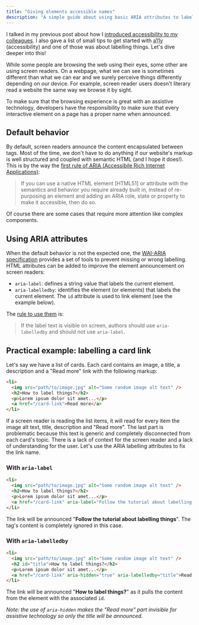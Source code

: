 ```yaml
---
title: "Giving elements accessible names"
description: "A simple guide about using basic ARIA attributes to label interactive elements on a webpage for assistive technology."
---
```


I talked in my previous post about how I [introduced accessibility to my colleagues](https://quentin-bellanger.com/introducing-accessibility). I also gave a list of small tips to get started with <abbr title="Accessibility">a11y</abbr> (accessibility) and one of those was about labelling things. Let's dive deeper into this!

While some people are browsing the web using their eyes, some other are using screen readers. On a webpage, what we can see is sometimes different than what we can ear and we surely perceive things differently depending on our device. For example, screen reader users doesn't literary read a website the same way we browse it by sight.

To make sure that the browsing experience is great with an assistive technology, developers have the responsibility to make sure that every interactive element on a page has a proper name when announced.

## Default behavior

By default, screen readers announce the content encapsulated between tags. Most of the time, we don't have to do anything if our website's markup is well structured and coupled with semantic HTML (and I hope it does!). This is by the way the [first rule of <abbr title="Accessible Rich Internet Applications">ARIA</abbr> (Accessibile Rich Internet Applications)](https://www.w3.org/TR/using-aria/#firstrule):

> If you can use a native HTML element [HTML51] or attribute with the semantics and behavior you require already built in, instead of re-purposing an element and adding an ARIA role, state or property to make it accessible, then do so.

Of course there are some cases that require more attention like complex components.

## Using ARIA attributes

When the default behavior is not the expected one, the [WAI-ARIA specification](https://www.w3.org/WAI/standards-guidelines/aria/) provides a set of tools to prevent missing or wrong labelling. HTML attributes can be added to improve the element announcement on screen readers:

- `aria-label`: defines a string value that labels the current element.
- `aria-labelledby`: identifies the element (or elements) that labels the current element. The `id` attribute is used to link element (see the example below).

The [rule to use them](https://www.w3.org/TR/wai-aria/#aria-label) is:

> If the label text is visible on screen, authors should use `aria-labelledby` and should not use `aria-label`.

## Practical example: labelling a card link

Let's say we have a list of cards. Each card contains an image, a title, a description and a "Read more" link with the following markup:

```html
<li>
  <img src="path/to/image.jpg" alt="Some random image alt text" />
  <h2>How to label things?</h2>
  <p>Lorem ipsum dolor sit amet...</p>
  <a href="/card-link">Read more</a>
</li>
```

If a screen reader is reading the list items, it will read for every item the image alt text, title, description and "Read more". The last part is problematic because this text is generic and completely disconnected from each card's topic. There is a lack of context for the screen reader and a lack of understanding for the user. Let's use the ARIA labelling attributes to fix the link name.

### With `aria-label`

```html
<li>
  <img src="path/to/image.jpg" alt="Some random image alt text" />
  <h2>How to label things?</h2>
  <p>Lorem ipsum dolor sit amet...</p>
  <a href="/card-link" aria-label="Follow the tutorial about labelling things">Read more</a>
</li>
```

The link will be announced "**Follow the tutorial about labelling things**". The tag's content is completely ignored in this case.

### With `aria-labelledby`

```html
<li>
  <img src="path/to/image.jpg" alt="Some random image alt text" />
  <h2 id="title">How to label things?</h2>
  <p>Lorem ipsum dolor sit amet...</p>
  <a href="/card-link" aria-hidden="true" aria-labelledby="title">Read more</a>
</li>
```

The link will be announced "**How to label things?**" as it pulls the content from the element with the associated `id`.

*Note: the use of `aria-hidden` makes the "Read more" part invisible for assistive technology so only the title will be announced.*
